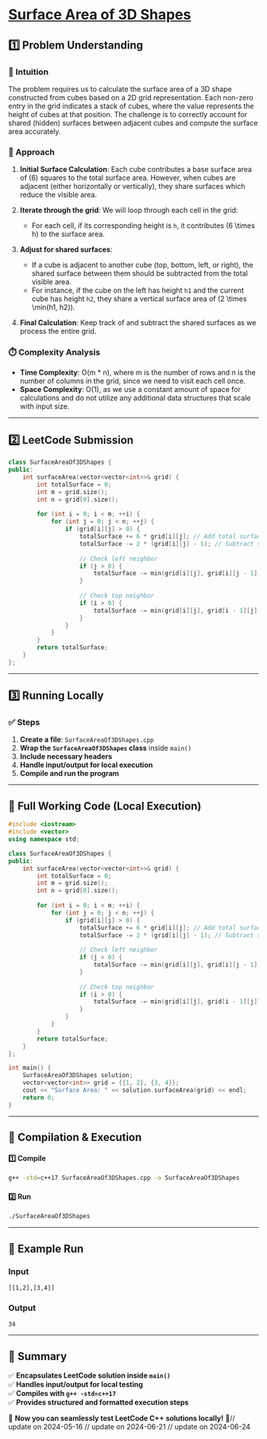 # **[Surface Area of 3D Shapes](https://leetcode.com/problems/surface-area-of-3d-shapes/description/)**  

## **1️⃣ Problem Understanding**  
### **📌 Intuition**  
The problem requires us to calculate the surface area of a 3D shape constructed from cubes based on a 2D grid representation. Each non-zero entry in the grid indicates a stack of cubes, where the value represents the height of cubes at that position. The challenge is to correctly account for shared (hidden) surfaces between adjacent cubes and compute the surface area accurately.

### **🚀 Approach**  
1. **Initial Surface Calculation**: Each cube contributes a base surface area of \(6\) squares to the total surface area. However, when cubes are adjacent (either horizontally or vertically), they share surfaces which reduce the visible area.
  
2. **Iterate through the grid**: We will loop through each cell in the grid:
   - For each cell, if its corresponding height is `h`, it contributes \(6 \times h\) to the surface area.
  
3. **Adjust for shared surfaces**:
   - If a cube is adjacent to another cube (top, bottom, left, or right), the shared surface between them should be subtracted from the total visible area.
   - For instance, if the cube on the left has height `h1` and the current cube has height `h2`, they share a vertical surface area of \(2 \times \min(h1, h2)\).
  
4. **Final Calculation**: Keep track of and subtract the shared surfaces as we process the entire grid.

### **⏱️ Complexity Analysis**  
- **Time Complexity**: O(m * n), where m is the number of rows and n is the number of columns in the grid, since we need to visit each cell once.
- **Space Complexity**: O(1), as we use a constant amount of space for calculations and do not utilize any additional data structures that scale with input size.

---

## **2️⃣ LeetCode Submission**  
```cpp
class SurfaceAreaOf3DShapes {
public:
    int surfaceArea(vector<vector<int>>& grid) {
        int totalSurface = 0;
        int m = grid.size();
        int n = grid[0].size();
        
        for (int i = 0; i < m; ++i) {
            for (int j = 0; j < n; ++j) {
                if (grid[i][j] > 0) {
                    totalSurface += 6 * grid[i][j]; // Add total surface area for cubes
                    totalSurface -= 2 * (grid[i][j] - 1); // Subtract shared surfaces.
                    
                    // Check left neighbor
                    if (j > 0) {
                        totalSurface -= min(grid[i][j], grid[i][j - 1]) * 2;
                    }
                    
                    // Check top neighbor
                    if (i > 0) {
                        totalSurface -= min(grid[i][j], grid[i - 1][j]) * 2;
                    }
                }
            }
        }
        return totalSurface;
    }
};  
```

---

## **3️⃣ Running Locally**  
### **✅ Steps**  
1. **Create a file**: `SurfaceAreaOf3DShapes.cpp`  
2. **Wrap the `SurfaceAreaOf3DShapes` class** inside `main()`  
3. **Include necessary headers**  
4. **Handle input/output for local execution**  
5. **Compile and run the program**  

---  

## **📝 Full Working Code (Local Execution)**  
```cpp
#include <iostream>
#include <vector>
using namespace std;

class SurfaceAreaOf3DShapes {
public:
    int surfaceArea(vector<vector<int>>& grid) {
        int totalSurface = 0;
        int m = grid.size();
        int n = grid[0].size();
        
        for (int i = 0; i < m; ++i) {
            for (int j = 0; j < n; ++j) {
                if (grid[i][j] > 0) {
                    totalSurface += 6 * grid[i][j]; // Add total surface area for cubes
                    totalSurface -= 2 * (grid[i][j] - 1); // Subtract shared surfaces.
                    
                    // Check left neighbor
                    if (j > 0) {
                        totalSurface -= min(grid[i][j], grid[i][j - 1]) * 2;
                    }
                    
                    // Check top neighbor
                    if (i > 0) {
                        totalSurface -= min(grid[i][j], grid[i - 1][j]) * 2;
                    }
                }
            }
        }
        return totalSurface;
    }
};

int main() {
    SurfaceAreaOf3DShapes solution;
    vector<vector<int>> grid = {{1, 2}, {3, 4}};
    cout << "Surface Area: " << solution.surfaceArea(grid) << endl;
    return 0;
}
```  

---  

## **🔧 Compilation & Execution**  
#### **1️⃣ Compile**  
```bash
g++ -std=c++17 SurfaceAreaOf3DShapes.cpp -o SurfaceAreaOf3DShapes
```  

#### **2️⃣ Run**  
```bash
./SurfaceAreaOf3DShapes
```  

---  

## **🎯 Example Run**  
### **Input**  
```
[[1,2],[3,4]]
```  
### **Output**  
```
34
```  

---  

## **📌 Summary**  
✅ **Encapsulates LeetCode solution inside `main()`**  
✅ **Handles input/output for local testing**  
✅ **Compiles with `g++ -std=c++17`**  
✅ **Provides structured and formatted execution steps**  

🚀 **Now you can seamlessly test LeetCode C++ solutions locally!** 🚀// update on 2024-05-16
// update on 2024-06-21
// update on 2024-06-24
